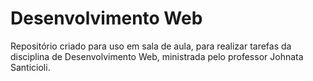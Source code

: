 # Desenvolvimento Web

Repositório criado para uso em sala de aula, para realizar tarefas da disciplina de Desenvolvimento Web, ministrada pelo professor Johnata Santicioli.
